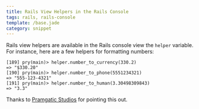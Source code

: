 ```yaml
---
title: Rails View Helpers in the Rails Console
tags: rails, rails-console
template: /base.jade
category: snippet
---
```


Rails view helpers are available in the Rails console view the `helper` variable. For instance, here are a few helpers for formatting numbers:

```
[189] pry(main)> helper.number_to_currency(330.2)
=> "$330.20"
[190] pry(main)> helper.number_to_phone(5551234321)
=> "555-123-4321"
[191] pry(main)> helper.number_to_human(3.30498309843)
=> "3.3"
```

Thanks to [Pramgatic Studios](https://pragmaticstudio.com/blog/2014/3/11/console-shortcuts-tips-tricks) for pointing this out.